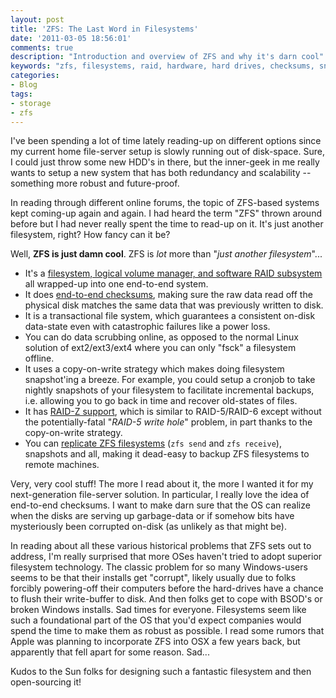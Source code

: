 ```yaml
---
layout: post
title: 'ZFS: The Last Word in Filesystems'
date: '2011-03-05 18:56:01'
comments: true
description: "Introduction and overview of ZFS and why it's darn cool"
keywords: "zfs, filesystems, raid, hardware, hard drives, checksums, snapshots"
categories:
- Blog
tags:
- storage
- zfs
---
```


I've been spending a lot of time lately reading-up on different options since
my current home file-server setup is slowly running out of disk-space. Sure, I
could just throw some new HDD's in there, but the inner-geek in me really
wants to setup a new system that has both redundancy and scalability --
something more robust and future-proof.

In reading through different online forums, the topic of ZFS-based systems
kept coming-up again and again. I had heard the term "ZFS" thrown around
before but I had never really spent the time to read-up on it. It's just
another filesystem, right? How fancy can it be?

Well, **ZFS is just damn cool**. ZFS is _lot_ more than "_just another
filesystem_"...

<!-- more -->

* It's a
[filesystem, logical volume manager, and software RAID subsystem](http://blogs.sun.com/bonwick/entry/rampant_layering_violation)
all wrapped-up into one end-to-end system.
* It does [end-to-end checksums](http://blogs.sun.com/bonwick/entry/zfs_end_to_end_data),
making sure the raw data read off the physical disk matches the same data
that was previously written to disk.
* It is a transactional file system, which guarantees a consistent on-disk
data-state even with catastrophic failures like a power loss.
* You can do data scrubbing online, as opposed to the normal Linux solution
of ext2/ext3/ext4 where you can only "fsck" a filesystem offline.
* It uses a copy-on-write strategy which makes doing filesystem snapshot'ing
a breeze. For example, you could setup a cronjob to take nightly snapshots
of your filesystem to facilitate incremental backups, i.e. allowing you to
go back in time and recover old-states of files.
* It has [RAID-Z support](http://blogs.sun.com/bonwick/entry/raid_z), which
is similar to RAID-5/RAID-6 except without the potentially-fatal
"_RAID-5 write hole_" problem, in part thanks to the copy-on-write strategy.
* You can [replicate ZFS filesystems](http://dlc.sun.com/osol/docs/content/ZFSADMIN/gbchx.html)
(`zfs send` and `zfs receive`), snapshots and all, making it dead-easy to
backup ZFS filesystems to remote machines.

Very, very cool stuff! The more I read about it, the more I wanted it for my
next-generation file-server solution. In particular, I really love the idea of
end-to-end checksums. I want to make darn sure that the OS can realize when
the disks are serving up garbage-data or if somehow bits have mysteriously
been corrupted on-disk (as unlikely as that might be).

In reading about all these various historical problems that ZFS sets out to
address, I'm really surprised that more OSes haven't tried to adopt superior
filesystem technology. The classic problem for so many Windows-users seems to
be that their installs get "corrupt", likely usually due to folks forcibly
powering-off their computers before the hard-drives have a chance to flush
their write-buffer to disk. And then folks get to cope with BSOD's or broken
Windows installs. Sad times for everyone. Filesystems seem like such a
foundational part of the OS that you'd expect companies would spend the time
to make them as robust as possible. I read some rumors that Apple was planning
to incorporate ZFS into OSX a few years back, but apparently that fell apart
for some reason. Sad...

Kudos to the Sun folks for designing such a fantastic filesystem and then
open-sourcing it!

